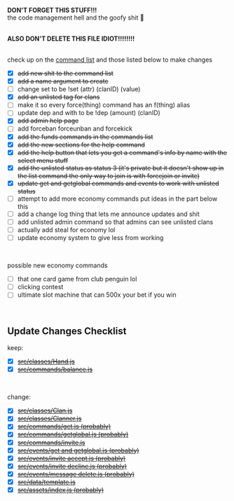 **DON'T FORGET THIS STUFF!!!**<br>
the code management hell and the goofy shit 🙏
<br>
<br>

**ALSO DON'T DELETE THIS FILE IDIOT!!!!!!!!**
<br>
<br>

check up on the [command list](https://github.com/nuttmegg/Clam/blob/main/config/list.json) and those listed below to make changes
- [x] ~~add new shit to the command list~~
- [x] ~~add a name argument to create~~
- [ ] change set to be !set (attr) (clanID) (value)
- [x] ~~add an unlisted tag for clans~~
- [ ] make it so every force(thing) command has an f(thing) alias
- [ ] update dep and with to be !dep (amount) (clanID)
- [x] ~~add admin help page~~
- [ ] add forceban forceunban and forcekick
- [x] ~~add the funds commands in the commands list~~
- [x] ~~add the new sections for the help command~~
- [x] ~~add the help button that lets you get a command's info by name with the select menu stuff~~
- [x] ~~add the unlisted status as status 3 (it's private but it doesn't show up in the list command the only way to join is with forcejoin or invite)~~
- [x] ~~update get and getglobal commands and events to work with unlisted status~~
- [ ] attempt to add more economy commands put ideas in the part below this
- [ ] add a change log thing that lets me announce updates and shit
- [ ] add unlisted admin command so that admins can see unlisted clans
- [ ] actually add steal for economy lol
- [ ] update economy system to give less from working
<br>

possible new economy commands
- [ ] that one card game from club penguin lol
- [ ] clicking contest
- [ ] ultimate slot machine that can 500x your bet if you win
<br>

## Update Changes Checklist
keep:
- [x] ~~[src/classes/Hand.js](https://github.com/nuttmegg/Clam/blob/main/src/classes/Hand.js)~~
- [x] ~~[src/commands/balance.js](https://github.com/nuttmegg/Clam/blob/main/src/commands/balance.js)~~
<br>

change:
- [x] ~~[src/classes/Clan.js](https://github.com/nuttmegg/Clam/blob/main/src/classes/Clan.js)~~
- [x] ~~[src/classes/Clanner.js](https://github.com/nuttmegg/Clam/blob/main/src/classes/Clanner.js)~~
- [x] ~~[src/commands/get.js (probably)](https://github.com/nuttmegg/Clam/blob/main/src/commands/get.js)~~
- [x] ~~[src/commands/getglobal.js (probably)](https://github.com/nuttmegg/Clam/blob/main/src/commands/getglobal.js)~~
- [x] ~~[src/commands/invite.js](https://github.com/nuttmegg/Clam/blob/main/src/commands/invite.js)~~
- [x] ~~[src/events/get and getglobal.js (probably)](https://github.com/nuttmegg/Clam/blob/main/src/events/get%20and%20getglobal.js)~~
- [x] ~~[src/events/invite accept.js (probably)](https://github.com/nuttmegg/Clam/blob/main/src/events/invite%20accept.js)~~
- [x] ~~[src/events/invite decline.js (probably)](https://github.com/nuttmegg/Clam/blob/main/src/events/invite%20decline.js)~~
- [x] ~~[src/events/message delete.js (probably)](https://github.com/nuttmegg/Clam/blob/main/src/events/message%20delete.js)~~
- [x] ~~[src/data/template.js](https://github.com/nuttmegg/Clam/blob/main/src/data/template.js)~~
- [x] ~~[src/assets/index.js (probably)](https://github.com/nuttmegg/Clam/blob/main/src/assets/index.js)~~
